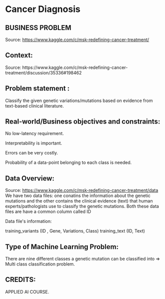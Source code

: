 # Cancer Diagnosis

<h2>BUSINESS PROBLEM</h2>

Source: https://www.kaggle.com/c/msk-redefining-cancer-treatment/


<h2>Context:</h2>
Source: https://www.kaggle.com/c/msk-redefining-cancer-treatment/discussion/35336#198462


<h2>Problem statement :</h2>

Classify the given genetic variations/mutations based on evidence from text-based clinical literature.

<h2>Real-world/Business objectives and constraints:</h2>

No low-latency requirement.

Interpretability is important.

Errors can be very costly.

Probability of a data-point belonging to each class is needed.

<h2>Data Overview:</h2>

Source: https://www.kaggle.com/c/msk-redefining-cancer-treatment/data
We have two data files: one conatins the information about the genetic mutations and the other contains the clinical evidence (text) that human experts/pathologists use to classify the genetic mutations.
Both these data files are have a common column called ID

Data file's information:

training_variants (ID , Gene, Variations, Class)
training_text (ID, Text)

<h2>Type of Machine Learning Problem:</h2>

There are nine different classes a genetic mutation can be classified into => Multi class classification problem.

<h2>CREDITS:</h2>
APPLIED AI COURSE.
